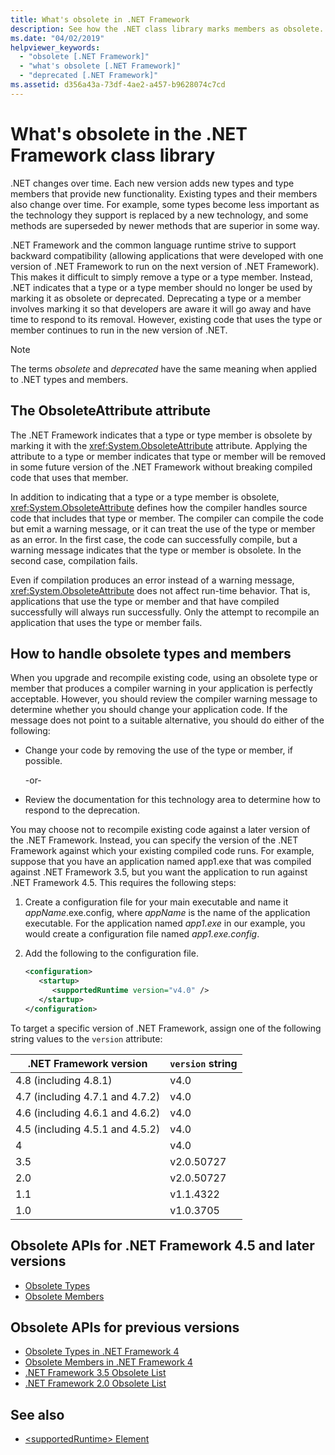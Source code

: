 ```yaml
---
title: What's obsolete in .NET Framework
description: See how the .NET class library marks members as obsolete. Understand the ObsoleteAttribute attribute, how to handle obsolete types and members, and more.
ms.date: "04/02/2019"
helpviewer_keywords: 
  - "obsolete [.NET Framework]"
  - "what's obsolete [.NET Framework]"
  - "deprecated [.NET Framework]"
ms.assetid: d356a43a-73df-4ae2-a457-b9628074c7cd
---
```

# What's obsolete in the .NET Framework class library

.NET changes over time. Each new version adds new types and type members that provide new functionality. Existing types and their members also change over time. For example, some types become less important as the technology they support is replaced by a new technology, and some methods are superseded by newer methods that are superior in some way.

.NET Framework and the common language runtime strive to support backward compatibility (allowing applications that were developed with one version of .NET Framework to run on the next version of .NET Framework). This makes it difficult to simply remove a type or a type member. Instead, .NET indicates that a type or a type member should no longer be used by marking it as obsolete or deprecated. Deprecating a type or a member involves marking it so that developers are aware it will go away and have time to respond to its removal. However, existing code that uses the type or member continues to run in the new version of .NET.

> [!NOTE]
> The terms *obsolete* and *deprecated* have the same meaning when applied to .NET types and members.

## The ObsoleteAttribute attribute

The .NET Framework indicates that a type or type member is obsolete by marking it with the <xref:System.ObsoleteAttribute> attribute. Applying the attribute to a type or member indicates that type or member will be removed in some future version of the .NET Framework without breaking compiled code that uses that member.

In addition to indicating that a type or a type member is obsolete, <xref:System.ObsoleteAttribute> defines how the compiler handles source code that includes that type or member. The compiler can compile the code but emit a warning message, or it can treat the use of the type or member as an error. In the first case, the code can successfully compile, but a warning message indicates that the type or member is obsolete. In the second case, compilation fails.

Even if compilation produces an error instead of a warning message, <xref:System.ObsoleteAttribute> does not affect run-time behavior. That is, applications that use the type or member and that have compiled successfully will always run successfully. Only the attempt to recompile an application that uses the type or member fails.

## How to handle obsolete types and members

When you upgrade and recompile existing code, using an obsolete type or member that produces a compiler warning in your application is perfectly acceptable. However, you should review the compiler warning message to determine whether you should change your application code. If the message does not point to a suitable alternative, you should do either of the following:

- Change your code by removing the use of the type or member, if possible.

     -or-

- Review the documentation for this technology area to determine how to respond to the deprecation.

You may choose not to recompile existing code against a later version of the .NET Framework. Instead, you can specify the version of the .NET Framework against which your existing compiled code runs. For example, suppose that you have an application named app1.exe that was compiled against .NET Framework 3.5, but you want the application to run against .NET Framework 4.5. This requires the following steps:

1. Create a configuration file for your main executable and name it *appName*.exe.config, where *appName* is the name of the application executable. For the application named *app1.exe* in our example, you would create a configuration file named *app1.exe.config*.

2. Add the following to the configuration file.

    ```xml
    <configuration>
       <startup>
          <supportedRuntime version="v4.0" />
       </startup>
    </configuration>
    ```

To target a specific version of .NET Framework, assign one of the following string values to the `version` attribute:

|.NET Framework version|`version` string|
|-|-|
|4.8 (including 4.8.1)|v4.0|
|4.7 (including 4.7.1 and 4.7.2)|v4.0|
|4.6 (including 4.6.1 and 4.6.2)|v4.0|
|4.5 (including 4.5.1 and 4.5.2)|v4.0|
|4|v4.0|
|3.5|v2.0.50727|
|2.0|v2.0.50727|
|1.1|v1.1.4322|
|1.0|v1.0.3705|

## Obsolete APIs for .NET Framework 4.5 and later versions

- [Obsolete Types](obsolete-types.md)
- [Obsolete Members](obsolete-members.md)

## Obsolete APIs for previous versions

- [Obsolete Types in .NET Framework 4](/previous-versions/dotnet/netframework-4.0/ee461503(v=vs.100))
- [Obsolete Members in .NET Framework 4](/previous-versions/dotnet/netframework-4.0/ee471421(v=vs.100))
- [.NET Framework 3.5 Obsolete List](/previous-versions/cc835481(v=msdn.10))
- [.NET Framework 2.0 Obsolete List](/previous-versions/aa497286(v=msdn.10))

## See also

- [\<supportedRuntime> Element](../configure-apps/file-schema/startup/supportedruntime-element.md)
